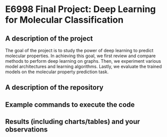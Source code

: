 # E6998 Final Project: Deep Learning for Molecular Classification
## A description of the project 
The goal of the project is to study the power of deep learning to predict molecular properties. In achieving this goal, we first review and compare methods to perform deep learning on graphs. Then, we experiment various model architectures and learning algorithms. Lastly, we evaluate the trained models on the molecular property prediction task. 

## A description of the repository 
## Example commands to execute the code   
## Results (including charts/tables) and your observations  
